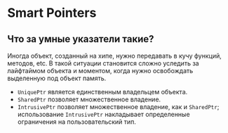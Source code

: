 # Smart Pointers

## Что за умные указатели такие?

Иногда объект, созданный на хипе, нужно передавать в кучу функций, методов, etc.
В такой ситуации становится сложно уследить за лайфтаймом объекта и моментом, 
когда нужно освобождать выделенную под объект память.


* ```UniquePtr``` является единственным владельцем объекта.
* ```SharedPtr``` позволяет множественное владение.
* ```IntrusivePtr``` позволяет множественное владение, как и `SharedPtr`; использование `IntrusivePtr` накладывает определенные ограничения на пользовательский тип.
